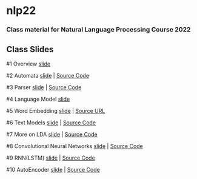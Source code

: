 # nlp22

### Class material for Natural Language Processing Course 2022

## Class Slides
#1 Overview [slide](https://info-ruc.github.io/nlp22/overview.pdf) 

#2 Automata [slide](https://info-ruc.github.io/nlp22/automata.pdf) 
| [Source Code](https://info-ruc.github.io/nlp22/auto.pl)

#3 Parser [slide](https://info-ruc.github.io/nlp22/parser.pdf) 
| [Source Code](https://info-ruc.github.io/nlp22/parser.pl)

#4 Language Model [slide](https://info-ruc.github.io/nlp22/lanmod.pdf) 

#5 Word Embedding [slide](https://info-ruc.github.io/nlp22/embedding.pdf) 
| [Source URL](https://blogs.mathworks.com/loren/2017/09/21/math-with-words-word-embeddings-with-matlab-and-text-analytics-toolbox)

#6 Text Models [slide](https://info-ruc.github.io/nlp22/textmodel.pdf) 
| [Source Code](https://info-ruc.github.io/nlp22/textmodel.zip)

#7 More on LDA [slide](https://info-ruc.github.io/nlp22/morelda.pdf) 
| [Source Code](https://info-ruc.github.io/nlp22/morelda.zip)

#8 Convolutional Neural Networks [slide](https://info-ruc.github.io/nlp22/dl-cnn.pdf) 
| [Source Code](https://info-ruc.github.io/nlp22/cnn.zip)

#9 RNN(LSTM) [slide](https://info-ruc.github.io/nlp22/dl-lstm.pdf) 
| [Source Code](https://info-ruc.github.io/nlp22/lstm.zip)

#10 AutoEncoder [slide](https://info-ruc.github.io/nlp22/dl-ae.pdf) 
| [Source Code](https://info-ruc.github.io/nlp22/ae.zip)